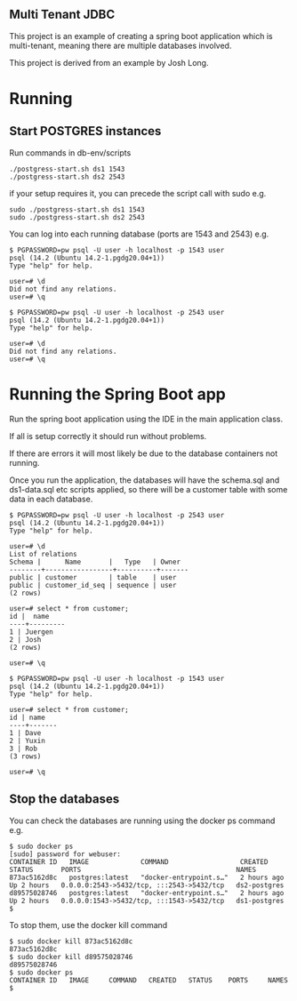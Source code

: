 Multi Tenant JDBC 
--

This project is an example of creating a spring boot application which is multi-tenant, meaning there are multiple 
databases involved. 

This project is derived from an example by Josh Long.

# Running

## Start POSTGRES instances

Run commands in db-env/scripts

    ./postgress-start.sh ds1 1543
    ./postgress-start.sh ds2 2543

if your setup requires it, you can precede the script call with sudo
e.g.

    sudo ./postgress-start.sh ds1 1543
    sudo ./postgress-start.sh ds2 2543

You can log into each running database (ports are 1543 and 2543)
e.g.

    $ PGPASSWORD=pw psql -U user -h localhost -p 1543 user
    psql (14.2 (Ubuntu 14.2-1.pgdg20.04+1))
    Type "help" for help.
    
    user=# \d
    Did not find any relations.
    user=# \q
    
    $ PGPASSWORD=pw psql -U user -h localhost -p 2543 user
    psql (14.2 (Ubuntu 14.2-1.pgdg20.04+1))
    Type "help" for help.
    
    user=# \d
    Did not find any relations.
    user=# \q

# Running the Spring Boot app

Run the spring boot application using the IDE in the main application class.

If all is setup correctly it should run without problems. 

If there are errors it will most likely be due to the database containers not running. 

Once you run the application, the databases will have the 
schema.sql and ds1-data.sql etc scripts applied, so there 
will be a customer table with some data in each database. 

    $ PGPASSWORD=pw psql -U user -h localhost -p 2543 user
    psql (14.2 (Ubuntu 14.2-1.pgdg20.04+1))
    Type "help" for help.
    
    user=# \d
    List of relations
    Schema |      Name       |   Type   | Owner
    --------+-----------------+----------+-------
    public | customer        | table    | user
    public | customer_id_seq | sequence | user
    (2 rows)
    
    user=# select * from customer;
    id |  name   
    ----+---------
    1 | Juergen
    2 | Josh
    (2 rows)
    
    user=# \q
    
    $ PGPASSWORD=pw psql -U user -h localhost -p 1543 user
    psql (14.2 (Ubuntu 14.2-1.pgdg20.04+1))
    Type "help" for help.
    
    user=# select * from customer;
    id | name  
    ----+-------
    1 | Dave
    2 | Yuxin
    3 | Rob
    (3 rows)
    
    user=# \q

## Stop the databases

You can check the databases are running using the docker ps command
e.g.
    
    $ sudo docker ps
    [sudo] password for webuser:
    CONTAINER ID   IMAGE             COMMAND                  CREATED       STATUS       PORTS                                       NAMES
    873ac5162d8c   postgres:latest   "docker-entrypoint.s…"   2 hours ago   Up 2 hours   0.0.0.0:2543->5432/tcp, :::2543->5432/tcp   ds2-postgres
    d89575028746   postgres:latest   "docker-entrypoint.s…"   2 hours ago   Up 2 hours   0.0.0.0:1543->5432/tcp, :::1543->5432/tcp   ds1-postgres
    $ 
    
To stop them, use the docker kill command

    $ sudo docker kill 873ac5162d8c
    873ac5162d8c
    $ sudo docker kill d89575028746
    d89575028746
    $ sudo docker ps
    CONTAINER ID   IMAGE     COMMAND   CREATED   STATUS    PORTS     NAMES
    $ 
    
